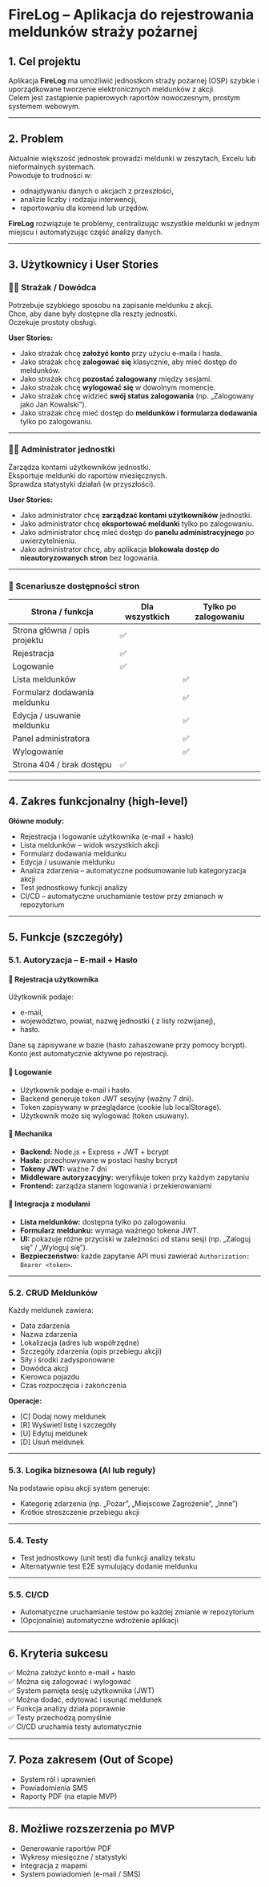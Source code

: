 # FireLog – Aplikacja do rejestrowania meldunków straży pożarnej

## 1. Cel projektu
Aplikacja **FireLog** ma umożliwić jednostkom straży pożarnej  (OSP) szybkie i uporządkowane tworzenie elektronicznych meldunków z akcji.  
Celem jest zastąpienie papierowych raportów nowoczesnym, prostym systemem webowym.

---

## 2. Problem
Aktualnie większość jednostek prowadzi meldunki w zeszytach, Excelu lub nieformalnych systemach.  
Powoduje to trudności w:
- odnajdywaniu danych o akcjach z przeszłości,  
- analizie liczby i rodzaju interwencji,  
- raportowaniu dla komend lub urzędów.  

**FireLog** rozwiązuje te problemy, centralizując wszystkie meldunki w jednym miejscu i automatyzując część analizy danych.

---

## 3. Użytkownicy i User Stories

### 👨‍🚒 Strażak / Dowódca
Potrzebuje szybkiego sposobu na zapisanie meldunku z akcji.  
Chce, aby dane były dostępne dla reszty jednostki.  
Oczekuje prostoty obsługi.

**User Stories:**
- Jako strażak chcę **założyć konto** przy użyciu e-maila i hasła.  
- Jako strażak chcę **zalogować się** klasycznie, aby mieć dostęp do meldunków.  
- Jako strażak chcę **pozostać zalogowany** między sesjami.  
- Jako strażak chcę **wylogować się** w dowolnym momencie.  
- Jako strażak chcę widzieć **swój status zalogowania** (np. „Zalogowany jako Jan Kowalski”).  
- Jako strażak chcę mieć dostęp do **meldunków i formularza dodawania** tylko po zalogowaniu.  

---

### 👩‍💻 Administrator jednostki
Zarządza kontami użytkowników jednostki.  
Eksportuje meldunki do raportów miesięcznych.  
Sprawdza statystyki działań (w przyszłości).  

**User Stories:**
- Jako administrator chcę **zarządzać kontami użytkowników** jednostki.  
- Jako administrator chcę **eksportować meldunki** tylko po zalogowaniu.  
- Jako administrator chcę mieć dostęp do **panelu administracyjnego** po uwierzytelnieniu.  
- Jako administrator chcę, aby aplikacja **blokowała dostęp do nieautoryzowanych stron** bez logowania.  

---

### 🧭 Scenariusze dostępności stron

| Strona / funkcja | Dla wszystkich | Tylko po zalogowaniu |
|------------------|----------------|----------------------|
| Strona główna / opis projektu | ✅ | |
| Rejestracja | ✅ | |
| Logowanie | ✅ | |
| Lista meldunków | | ✅ |
| Formularz dodawania meldunku | | ✅ |
| Edycja / usuwanie meldunku | | ✅ |
| Panel administratora | | ✅ |
| Wylogowanie | | ✅ |
| Strona 404 / brak dostępu | ✅ | |

---

## 4. Zakres funkcjonalny (high-level)

**Główne moduły:**
- Rejestracja i logowanie użytkownika (e-mail + hasło)
- Lista meldunków – widok wszystkich akcji
- Formularz dodawania meldunku
- Edycja / usuwanie meldunku
- Analiza zdarzenia – automatyczne podsumowanie lub kategoryzacja akcji
- Test jednostkowy funkcji analizy
- CI/CD – automatyczne uruchamianie testów przy zmianach w repozytorium

---

## 5. Funkcje (szczegóły)

### 5.1. Autoryzacja – E-mail + Hasło

#### 🔐 Rejestracja użytkownika
Użytkownik podaje:
- e-mail,  
- województwo, powiat, nazwę jednostki ( z listy rozwijanej),  
- hasło.  

Dane są zapisywane w bazie (hasło zahaszowane przy pomocy bcrypt).  
Konto jest automatycznie aktywne po rejestracji.

#### 🔑 Logowanie
- Użytkownik podaje e-mail i hasło.  
- Backend generuje token JWT sesyjny (ważny 7 dni).  
- Token zapisywany w przeglądarce (cookie lub localStorage).  
- Użytkownik może się wylogować (token usuwany).  

#### 🧭 Mechanika
- **Backend:** Node.js + Express + JWT + bcrypt  
- **Hasła:** przechowywane w postaci hashy bcrypt  
- **Tokeny JWT:** ważne 7 dni  
- **Middleware autoryzacyjny:** weryfikuje token przy każdym zapytaniu  
- **Frontend:** zarządza stanem logowania i przekierowaniami  

#### 🔄 Integracja z modułami
- **Lista meldunków:** dostępna tylko po zalogowaniu.  
- **Formularz meldunku:** wymaga ważnego tokena JWT.  
- **UI:** pokazuje różne przyciski w zależności od stanu sesji (np. „Zaloguj się” / „Wyloguj się”).  
- **Bezpieczeństwo:** każde zapytanie API musi zawierać `Authorization: Bearer <token>`.  

---

### 5.2. CRUD Meldunków
Każdy meldunek zawiera:
- Data zdarzenia  
- Nazwa zdarzenia  
- Lokalizacja (adres lub współrzędne)  
- Szczegóły zdarzenia (opis przebiegu akcji)  
- Siły i środki zadysponowane  
- Dowódca akcji  
- Kierowca pojazdu  
- Czas rozpoczęcia i zakończenia  

**Operacje:**
- [C] Dodaj nowy meldunek  
- [R] Wyświetl listę i szczegóły  
- [U] Edytuj meldunek  
- [D] Usuń meldunek  

---

### 5.3. Logika biznesowa (AI lub reguły)
Na podstawie opisu akcji system generuje:
- Kategorię zdarzenia (np. „Pożar”, „Miejscowe Zagrożenie”, „Inne”)  
- Krótkie streszczenie przebiegu akcji  

---

### 5.4. Testy
- Test jednostkowy (unit test) dla funkcji analizy tekstu  
- Alternatywnie test E2E symulujący dodanie meldunku  

---

### 5.5. CI/CD
- Automatyczne uruchamianie testów po każdej zmianie w repozytorium  
- (Opcjonalnie) automatyczne wdrożenie aplikacji  

---

## 6. Kryteria sukcesu
✅ Można założyć konto e-mail + hasło  
✅ Można się zalogować i wylogować  
✅ System pamięta sesję użytkownika (JWT)  
✅ Można dodać, edytować i usunąć meldunek  
✅ Funkcja analizy działa poprawnie  
✅ Testy przechodzą pomyślnie  
✅ CI/CD uruchamia testy automatycznie  

---

## 7. Poza zakresem (Out of Scope)
- System ról i uprawnień  
- Powiadomienia SMS  
- Raporty PDF (na etapie MVP)  

---

## 8. Możliwe rozszerzenia po MVP
- Generowanie raportów PDF  
- Wykresy miesięczne / statystyki  
- Integracja z mapami  
- System powiadomień (e-mail / SMS)  

